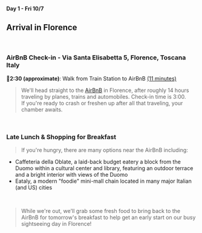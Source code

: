 #### Day 1 - Fri 10/7 
## Arrival in Florence
<br>

### AirBnB Check-in - Via Santa Elisabetta 5, Florence, Toscana Italy

🚶**2:30 (approximate)**: Walk from Train Station to AirBnB [(11 minutes)](https://goo.gl/maps/pCivNQbnYBPQdVzu5)

> We'll head straight to the [AirBnB](https://www.airbnb.com/rooms/4623533?source_impression_id=p3_1662931598_8UVrLLOCV2J5awOL) in Florence, after roughly 14 hours traveling by planes, trains and automobiles. Check-in time is 3:00. <br>
> If you're ready to crash or freshen up after all that traveling, your chamber awaits. 

<br>

### Late Lunch & Shopping for Breakfast

> If you're hungry, there are many options near the AirBnB including: <br>

- Caffeteria della Oblate, a laid-back budget eatery a block from the Duomo within a cultural center and library, featuring an outdoor terrace and a bright interior with views of the Duomo
- Eataly, a modern "foodie" mini-mall chain located in many major Italian (and US) cities

<br>

> While we're out, we'll grab some fresh food to bring back to the AirBnB for tomorrow's breakfast to help get an early start on our busy sightseeing day in Florence!